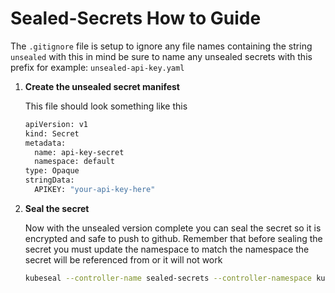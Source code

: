 # Sealed-Secrets How to Guide

The `.gitignore` file is setup to ignore any file names containing the string `unsealed` with this in mind be sure to name any unsealed secrets with this prefix for example: `unsealed-api-key.yaml`

1.  **Create the unsealed secret manifest**

    This file should look something like this

    ```bash
    apiVersion: v1
    kind: Secret
    metadata:
      name: api-key-secret
      namespace: default
    type: Opaque
    stringData:
      APIKEY: "your-api-key-here"
    ```
2.  **Seal the secret**

    Now with the unsealed version complete you can seal the secret so it is encrypted and safe to push to github. Remember that before sealing the secret you must update the namespace to match the namespace the secret will be referenced from or it will not work

    ```bash
    kubeseal --controller-name sealed-secrets --controller-namespace kube-system --format yaml < unsealed-api-key.yaml > sealed-api-key.yaml
    ```
